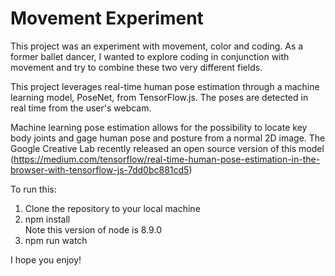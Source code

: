 # Movement Experiment

This project was an experiment with movement, color and coding. As a former ballet dancer, I wanted to explore coding in conjunction with movement and try to combine these two very different fields.

This project leverages real-time human pose estimation through a machine learning model, PoseNet, from TensorFlow.js. The poses are detected in real time from the user's webcam.

Machine learning pose estimation allows for the possibility to locate key body joints and gage human pose and posture from a normal 2D image. The Google Creative Lab recently released an open source version of this model (https://medium.com/tensorflow/real-time-human-pose-estimation-in-the-browser-with-tensorflow-js-7dd0bc881cd5)

To run this:
  1. Clone the repository to your local machine
  2. npm install </br>
    Note this version of node is 8.9.0
  3. npm run watch

I hope you enjoy!



